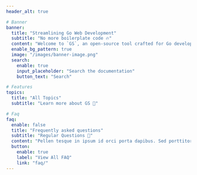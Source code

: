 ```yaml
---
header_alt: true

# Banner
banner:
  title: "Streamlining Go Web Development"
  subtitle: "No more boilerplate code 🔥"
  content: "Welcome to `GS`, an open-source tool crafted for Go developers. Our goal is simple: to streamline the development of Go web applications by automating boilerplate code generation. This project is not just a tool; it's a community effort to enhance the Go web development experience."
  enable_bg_pattern: true
  image: "/images/banner-image.png"
  search:
    enable: true
    input_placeholder: "Search the documentation"
    button_text: "Search"

# Features
topics:
  title: "All Topics"
  subtitle: "Learn more about GS 📘"

# Faq
faq:
  enable: false
  title: "Frequently asked questions"
  subtitle: "Regular Questions 📣"
  content: "Pellen tesque in ipsum id orci porta dapibus. Sed porttitor lectus nibh. Vivamus accumsan tincidunt. Vestibulum ac diam sit amet quam vehicula elementum sed suscipit tortor eget"
  button:
    enable: true
    label: "View All FAQ"
    link: "faq/"
---
```

